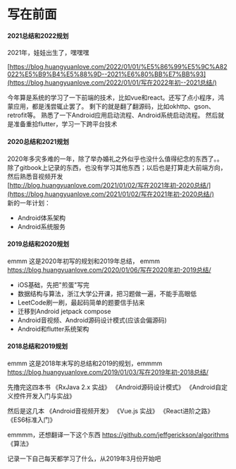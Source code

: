 # 写在前面

#### 2021总结和2022规划

2021年，娃娃出生了，嘿嘿嘿

[https://blog.huangyuanlove.com/2022/01/01/%E5%86%99%E5%9C%A82022%E5%B9%B4%E5%88%9D--2021%E6%80%BB%E7%BB%93](https://blog.huangyuanlove.com/2022/01/01/写在2022年初--2021总结/)<br/>

今年算是系统的学习了一下前端的技术，比如vue和react。还写了点小程序，鸿蒙应用，都是浅尝辄止罢了。
剩下的就是翻了翻源码，比如okhttp、gson、retrofit等。
熟悉了一下Android应用启动流程、Android系统启动流程。
然后就是准备重拾flutter，学习一下跨平台技术

#### 2020总结和2021规划

2020年多灾多难的一年，除了举办婚礼之外似乎也没什么值得纪念的东西了。。
除了gitbook上记录的东西，也没有学习其他东西；以后也是打算走大前端方向，然后熟悉音视频开发<br/>
[http://blog.huangyuanlove.com/2021/01/02/写在2021年初-2020总结/](https://blog.huangyuanlove.com/2021/01/02/写在2021年初-2020总结/)<br/>
新的一年计划：
* Android体系架构
* Android系统服务


#### 2019总结和2020规划

emmm 这是2020年初写的规划和2019年总结，  emmm
https://blog.huangyuanlove.com/2020/01/06/写在2020年初-2019总结/


* iOS基础，先把"煎蛋"写完
* 数据结构与算法，浙江大学公开课，把习题做一遍，不能手高眼低
* LeetCode刷一刷，最起码简单的题要信手拈来
* 迁移到Android jetpack compose
* Android音视频、Android源码设计模式(应该会偏源码)
* Android和flutter系统架构


#### 2018总结和2019规划
emmm 这是2018年末写的总结和2019的规划，emmmm
https://blog.huangyuanlove.com/2019/01/03/写在2019年初-2018总结/


先撸完这四本书
《RxJava 2.x 实战》
《Android源码设计模式》
《Android自定义控件开发入门与实战》

然后是这几本
《Android音视频开发》
《Vue.js 实战》
《React进阶之路》
《ES6标准入门》



emmmm，还想翻译一下这个东西 
https://github.com/jeffgerickson/algorithms
《算法》

记录一下自己每天都学习了什么，从2019年3月份开始吧

